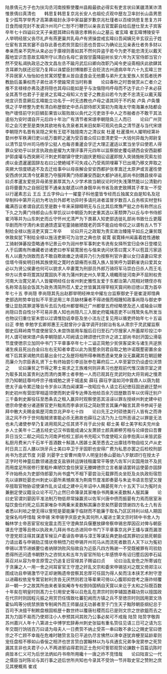 <!-- { "loadSidebar": true } -->
陆景倩元方子也为扶沟丞河南按察使覆州县殿最欲必得实有吏言状曰某疆清某诈清惟景倩曰真清也　　韩思复韩思复京兆长安人也祖伦贞观中歴左卫率封长山县男思复少孤笃学举秀才高第袭祖封永淳中家益窭岁歉京兆杜瑾者以百绫饷思复思复方并日食而绫完封不发调汴州司户仁恕不行鞭罚以亲丧去官鬻薪自给后歴仕至太子宾客卒年七十四谥曰文天子亲题其碑曰有唐忠孝韩长山之墓云
崔玄暐
崔玄暐博陵安平人举明经居父丧尽礼庐有燕更巢共乳母卢有贤操尝戒玄暐曰吾闻姨兄辛玄驭云子姓仕宦有言其贫窭不自存此善也若赀货盈衍恶也吾尝以为确论比见亲表仕者务多财以奉亲而亲不究所从来必出于廪禄则善如其不然何异盗乎若今为吏不能忠清无以戴天履地宜识吾意故玄暐所守以清白名母亡哀毁甘露降庭树长安六年为天官侍郎当官介然不受私谒执政忌之改文昌左丞不踰月武后曰卿向改职乃闻令吏设斋相庆此欲肆其贪耳卿为朕还旧官乃复拜以诛嬖臣封博陵郡王会贬流古州道病卒年六十九玄暐三世不异居家人怡怡如也贫寓郊墅羣从皆自逺食会无他爨与弟升尤友爱族人贫孤者抚养教励后虽秉权而子弟仕进不使踰常资当时称重　　论曰春秋之时晋侯赏从亡者介之推不言禄禄亦弗及逮将隠也其母曰能如是乎与汝偕隠呜呼母而不达于此介子未必获全其髙节也君子于是贤之玄暐之母知义方爱子之教且曰若今为吏不忠清无以戴天履地宜识吾意厥后玄暐能立功名于一时无违教也卢母之语其同于不朽矣
卢奂
卢奂懐慎之子早修整为吏有清白称歴御史中丞兵部侍郎天寳初为南海太守南海兼水陆都会物产瓌怪前守刘巨鳞彭果皆以赃败故以奂代之污吏敛手中人之市舶者亦不敢干其法逺俗为安时谓自开元后四十年治广有清节者宋璟李朝隠奂三人而已　　论曰广州货珍之会污吏至是类快其欲地有名贪泉者其来旧矣斯可观风也奂之清节遂与当代宋璟李朝隠齐名晋有吴隠之宋有王琨不独擅南方之清议矣
杜暹
杜暹濮州人擢明经第补婺州参军秩满归吏以纸万畨赆之暹为受百畨众叹曰昔清吏受一大钱何异哉为郑尉复以清节显华州司马杨孚公挺人也每咨重暹会孚迁大理正暹适以累当坐孚曰使若人得罪众安劝乎以状言执政由是擢为大理评事开元四年以监察御史覆屯碛西会安西副都护郭虔瓘与西突厥可汗刺史邦献镇守使刘遐庆更相讼诏暹即按入突骑施帐究索左验虏以金遗暹暹固辞左右曰公使絶域不可失戎心乃受焉阴埋幕下巳出境乃移文畀取之突厥大惊度碛追不及去迁给事中以母丧解会安安西都护张孝嵩迁太原尹或言暹徃使安西虏伏其清今犹慕思乃夺服拜黄门侍郎兼安西副大都护进礼部尚书封魏县侯卒谥曰贞孝暹友爱抚异母弟昱甚厚其为人少学术故当朝议论时时失浅薄然能以公清勤约自将亹亹为之自弱冠誓不通亲友献遗以终身既卒尚书省及故吏致赙其子孝友一不受以行暹素志云
王丘
王丘字仲山十一擢童子科他童皆专经而丘独属文由是知名及冠举制科中第开元初为考功贠外郎考功异时多请托进者滥冒岁数百人丘务核实材登科纔满百议者谓自武后至是数十年来采録精明无与丘比其后席豫严挺之亦有称然出丘下久之为黄门侍郎会山东旱饥议以中朝臣为刺史重其选以革颓弊乃以丘与中书侍郎崔沔等并为山东刺史而丘守怀州尤清严为下畏慕入知吏部选徙礼部尚书致仕丘更履华剧而所守清约未尝通馈遗室宅童骑敝陋既老药饵不能自给帝叹之以谓有古人节下制给全禄以旌洁吏天寳二年卒　　论曰开元之政冣为责实故治臻隆平如丘之廉贫既休致矣犹下制给全禄以旌洁吏斯可为治世之典也欤
裴寛
裴寛綘州闻喜着姓性通敏工骑射弹碁投壶略通书记景云中为润州参军事刺史韦诜有女择所宜归会休日登楼见人于后圃有所瘗藏者访诸吏曰参军裴寛居也与偕来诜问状答曰寛义不以苞苴污家适有人以鹿为饷致而去不敢自欺故瘗之诜嗟异乃引为按察判官许妻以女归语妻曰常求佳壻今得矣明日帏其族使观之寛时衣碧瘠而长既入族人皆笑呼为碧鹳雀诜曰爱其女必以为贤公侯妻也何可以貌求人卒妻寛为刑部员外郎万骑将军马崇白日杀人而王毛仲方以贵幸将鬻其狱寛固执不肯为蒲州刺史州久旱寛入境輙雨徙河南尹不屈附权贵河南大治寛兄弟八人皆擢明经任台省州刺史雅性友爱于东都治第八院相对甥侄亦有名称常击鼔会饭其为政务清简所莅人爱之世皆冀其得宰相天寳间称旧徳以寛为首卒年七十五
李尚隠
李尚隠其先出赵郡举明经神龙中擢左台监察御史于是崔湜郑愔典吏部选附势幸铨拟不平至逆用三年员缺材廉者不得进俄而相踵知政事尚隠与御史李懐让显劾其罪湜等皆斥去后为桂州都督稍迁广州都督五府经略使及还人或袖金以赠尚隠曰吾自性分不可易非畏人知也尚隠凡三入御史府辄绳恶吏不以残鸷失名所发当也物议归重仕宦未尝以过谪惟劾诋幸臣及坐小法左迁复见用以循吏终始年七十五谥曰正
李勉
李勉字玄卿郑惠王元懿曾孙少喜学调开封尉治有名从肃宗于灵武擢监察御史后拜岭南节度使居官久未尝饰噐用车服后召归至石门尽搜家人所蓄犀珍投江中时人谓可继宋璟卢奂李朝隠部人叩阙请立碑颂徳代宗许之进工部尚书封汧国公滑亳节度使徳宗立加同中书门下平章事卒年七十二谥正简勉少贫侠客梁宋与诸生共逆旅诸生疾且死出白金曰左右无知者幸君以此为我塟余则君自取之勉许诺既塟密置余金棺下后其家谒勉共启墓出金付之及歴将相所得奉赐悉遗亲党身没无赢藏其在朝廷鲠亮廉介为宗臣表礼贤下士有终始尝引李巡张参在幕府后二人卒至宴饮仍设虚位沃馈之　　论曰廉贫之节得之寒士易求之王族难何则非素习也歴观前代惟汉唐宗室之贤为冣多其处富贵利达而清约类寒士者李勉一人而已观其在灵武时劾大将背阙之慢肃宗乃知朝廷尊呜呼宗子维城勉之贤于城逺矣
薛珏
薛珏字温如河中寳鼎人以荫为懿徳太子庙令累迁陵台令岁余以清白闻课第一改昭应令人请立石纪徳珏固逊避迁楚州刺史初州有营田宰相遥领使而刺史得专达俸及他给百余万田歴数百年以优得迁别户三千备刺史厮役珏至悉条去之租入赢异时观察使恶其洁诬以罪左授峡州刺史建中初徳宗命使者分诸道察官吏升黜焉而李承状珏之简赵赞言其廉卢翰言其肃书参闻于是拜中散大夫赐金紫歴河南京兆尹卒七十四　　论曰先王之时硕徳美行人皆有之而谗沮之风不作于世何哉贼贤害能必杀无赦故也薛珏之洁乃为上位所恶诬之以罪是无法也未几诸使参举乃复进用观风之任其贤不肖于此分矣
郗士美
郗士美字和夫兖州金乡人士美年十二通五经史记汉书皆能成诵父友萧颕士颜真卿桺芳相与论绎尝曰吾曹异日当交二郗之间后为河南尹检校工部尚书充昭义节度使昭义自李抱真以来皆武臣私厨月费米六千石羊千首酒数十斛潞人困甚士美至悉去之出廪钱市物自给又卢从史时日具三百人膳以饷牙兵士美曰卒卫于牙固职也安得广费为私恩亦罢之后检校刑部尚书为忠武节度
刘晏
刘晏字士安曹州南华人明皇封泰山晏始八岁献颂行在授太子正字时号神童后数领诸道度支盐铁转运铸钱租庸常平等使凡佐军兴实国用敛不及民而用度足所居修行里粗朴庳陋饮食俭狭室无媵婢徳宗立言者屡请罢转运使晏亦固辞不许始杨炎为吏部侍郎晏为尚书盛气不相下晏尝治元载罪而炎坐贬及炎执政衔宿怨先以诬罪贬晏忠州刺史以晏所素憾庾准为荆南节度准即奏晏与朱泚书语言怨望又搜卒擅取官物胁诏使谋作乱炎证成之建中元年诏中人赐晏死年六十五天下以为寃时炎兼删定使议籍没众论不可乃止然巳命簿录其家唯杂书两乗米麦数斛人服其廉　　论曰史官谓刘晏因平准法制万物低昻常操赢资以佐军兴唐中偾而振晏有力焉而居室湫隘饮食俭约死之后其家唯杂书两乗米麦数斛其廉亦至矣然晏尝馈谢四方名士凢有舌者悉以利啖之使无得以訾短是晏能廉于临财而不能廉于取名乃区区持利以结人期固宠保名呜呼惜哉
宋申锡
宋申锡字庆臣史失其何所人擢进士第文宗时转中书舍人为翰林学士帝恶宦官权宠震主而王守澄典禁兵偃蹇放肆帝察申锡忠厚因召对俾与朝臣谋去守澄等且倚以执政未几拜尚书右丞进同中书门下平章事京兆尹王燔与谋而漏泄守澄党郑注得其谋遣军候豆卢着诬告申锡与漳王等谋反典吏胁成其罪初议抵死朝臣力请出着与申锡劾正情状帝稍悟乃贬申锡开州司马从而流死者数百人天下以为寃初申锡以清节进嫉要位者纳赇饷败风俗故自为近臣凡四方贿谢一不受既被罪有司验劾悉得所还问遗书朝野为之咨悯太和五年为宦官所陷七年感愤卒有诏归塟后因李石延英召对从容为帝言原雪之仍追复旧官禄其子赐谥曰贞　　论曰治乱安危之所寄诚在于贪廉之人一用一舍之间耳宦官王守澄之奸乱文宗和委宋申锡惩刈之既又倚郑注以图成功且申锡激节守正却谢贿遗帝尝察其忠厚可任固为得人矣而注本挟艺术附守澄以进藉权依宠专鬻官射利贪沓无厌然则若注等辈果可倚以心腹耶抑尝考之唐祚倾覆非一朝一夕之故其所由来者渐矣阉寺专权倒持国柄自天寳以来讫于太和之际既百数十年矣在明皇时则髙力士引用安史等以召危乱在肃宗时则李辅国慿藉功劳以擅国政在代宗时则因程元振之用赏罚任情致吐蕃犯阙而方镇之兵不至徳宗时则因用窦文场霍仙鸣等分统禁旅致专制阃外而王师屡战无功甚者至于门生天子黜陟朝臣纲纪总于百司予决擅干制敕盘根固柢歴十数世终以覆唐社稷而后已是则文宗之世欲鉏而去之其为力固不易而乃使郑注小人参预其间其败乃公事必矣可不戒哉
陆贽
陆贽字敬舆苏州嘉兴人年十八第进士中博学宏辞寿州刺史张镒有重名贽往见语三日可之请为忘年交既行饷钱百万曰请为母夫人一日费贽不纳止受茶一串曰敢不承公之赐史官曰徳宗之不亡顾不幸哉在危难时聴贽言及巳平追仇尽言怫然以谗幸逐犹弃梗至延龄辈则宠任盘桓不移如山昏佞之相济也世言贽白罢翰林以为与呉通玄兄弟争宠窦参之死贽漏其言非也夫君子小人不两进邪谄得君则正士危何可訾耶观贽论諌数十百篇讥陈时病皆本仁义可为后世法炳如丹书帝所用纔十一唐之祚不竞惜哉　　论曰陆宣公一代之儒臣当时陈论与其行事之迹后世所共知也今录其不受饷一节并取史官之赞附之庶见其梗概焉
崔戎

